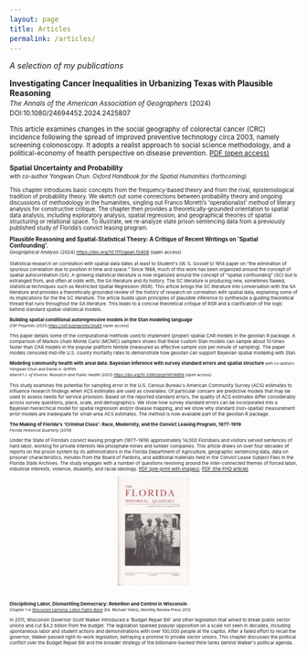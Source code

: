 ```yaml
---
layout: page
title: Articles
permalink: /articles/
---
```


<em>A selection of my publications</em>
<br/>

<b style="color:Charcoal;">Investigating Cancer Inequalities in Urbanizing Texas with Plausible Reasoning</b> <br/>
<small> <em> The Annals of the American Association of Geographers </em> (2024) DOI:10.1080/24694452.2024.2425807
<br/>

This article examines changes in the social geography of colorectal cancer (CRC) incidence following the spread of improved preventive technology circa 2003, namely screening colonoscopy. It adopts a realist approach to social science methodology, and a political-economy of health perspective on disease prevention. <a href="https://doi.org/10.31235/osf.io/27xyn">PDF (open access)</a>


<b style="color:Charcoal;">Spatial Uncertainty and Probability</b> <br/>
<small>with co-author Yongwan Chun. <em> Oxford Handbook for the Spatial Humanities </em> (forthcoming)
<br/>

This chapter introduces basic concepts from the frequency-based theory and from the rival, epistemological tradition of probability theory. We sketch out some connections between probability theory and ongoing discussions of methodology in the humanities, singling out Franco Moretti’s 'operationalist' method of literary analysis for constructive critique. The chapter then provides a theoretically-grounded orientation to spatial data analysis, including exploratory analysis, spatial regression, and geographical theories of spatial structuring or relational space. To illustrate, we re-analyze state prison sentencing data from a previously published study of Florida’s convict leasing program. 

<b style="color:Charcoal;">Plausible Reasoning and Spatial-Statistical Theory: A Critique of Recent Writings on 'Spatial Confounding'.</b><br/>
<small><i> Geographical Analysis </i> (2024) <a href="https://doi.org/10.1111/gean.12408"> https://doi.org/10.1111/gean.12408 </a> (open access)

Statistical research on correlation with spatial data dates at least to Student's (W. S. Gosset's) 1914 paper on “the elimination of spurious correlation due to position in time and space.” Since 1968, much of this work has been organized around the concept of spatial autocorrelation (SA). A growing statistical literature is now organized around the concept of “spatial confounding” (SC) but is estranged from, and often at odds with, the SA literature and its history. The SC literature is producing new, sometimes flawed, statistical techniques such as Restricted Spatial Regression (RSR). This article brings the SC literature into conversation with the SA literature and provides a theoretically grounded review of the history of research on correlation with spatial data, explaining some of its implications for the the SC literature. The article builds upon principles of plausible inference to synthesize a guiding theoretical thread that runs throughout the SA literature. This leads to a concise theoretical critique of RSR and a clarification of the logic behind standard spatial-statistical models.

<b style="color:Charcoal;">Building spatial conditional autoregressive models in the Stan modeling language</b>
<br/>
<small><em>OSF Preprints</em> (2021)  <https://osf.io/preprints/3ey65> (open access)</small>
<br/>

This paper details some of the computational methods used to implement (proper) spatial CAR models in the geostan R package. A comparison of Markov chain Monte Carlo (MCMC) samplers shows that these custom Stan models can sample about 10 times faster than CAR models in the popular platform Nimble (measured as effective sample size per minute of sampling). The paper models censored mid-life U.S. county mortality rates to demonstrate how geostan can support Bayesian spatial modeling with Stan.

<b style="color:Charcoal;">Modeling community health with areal data: Bayesian inference with survey standard errors and spatial structure</b>
<small>with co-authors Yongwan Chun and Daniel A. Griffith. <br/> <em> Internt'l J. of Environ. Research and Public Health</em> (2021)  <https://doi.org/10.3390/ijerph18136856> (open access)</small>
<br/>

This study examines the potential for sampling error in the U.S. Census Bureau's American Community Survey (ACS) estimates to influence research findings when ACS estimates are used as covariates. Of particular concern are predictive models that may be used to assess needs for service provision. Based on the reported standard errors, the quality of ACS estimates differ considerably across survey questions, place, scale, and demographics. We show how survey standard errors can be incorporated into a Bayesian hierarchical model for spatial regression and/or disease mapping, and we show why standard (non-spatial) measurement error models are inadequate for small-area ACS estimates. The method is now available part of the geostan R package.


<b style="color:Charcoal;">The Making of Florida's 'Criminal Class': Race, Modernity, and the Convict Leasing Program, 1877-1919</b>
<br/>
<small><i> Florida Historical Quarterly </i> (2019)</small>
<br/>

Under the State of Florida’s convict leasing program (1877-1919) approximately 14,000 Floridians and visitors served sentences of hard labor, working for private interests like phosphate mines and lumber companies. This article draws on over four decades of reports on the prison system by its administrators in the Florida Department of Agriculture, geographic sentencing data, data on prisoner characteristics, minutes from the Board of Pardons, and additional materials held in the Convict Lease Subject Files in the Florida State Archives. The study engages with a number of questions revolving around the inter-connected themes of forced labor, industrial interests, violence, disability, and racial ideology. <a href="https://osf.io/preprints/osf/2wj7s">PDF (pre-print with images)</a>; <a href="https://stars.library.ucf.edu/fhq/vol97/iss4/">PDF (the *FHQ* article)</a>
<center>
<img src="/assets/FHQ-cover-photo.jpg" alt="Florida Historical Quarterly cover" style="width:25%">
</center>
<br/>

<b style="color:Charcoal;">Disciplining Labor, Dismantling Democracy: Rebellion and Control in Wisconsin</b>
<br/>
<small>Chapter 1 in <i><a href="https://monthlyreview.org/product/wisconsin_uprising/#prettyPhoto[product-gallery]/0/">Wisconsin Uprising: Labor Fights Back</a></i> (Ed. Michael Yates), Monthly Review Press 2012</small>
<br/>

In 2011, Wisconsin Governor Scott Walker introduced a 'Budget Repair Bill' and other legislation that aimed to break public sector unions and cut $4.2 billion from the budget. The legislation sparked popular opposition on a scale not seen in decades, including spontaneous labor and student actions and demonstrations with over 100,000 people at the capitol. After a failed effort to recall the governor, Walker passed right-to-work legislation, betraying a promise to private sector unions. This chapter discusses the political conflict over the Budget Repair Bill and the broader strategy of the billionaire-backed think tanks behind Walker's political agenda. 
